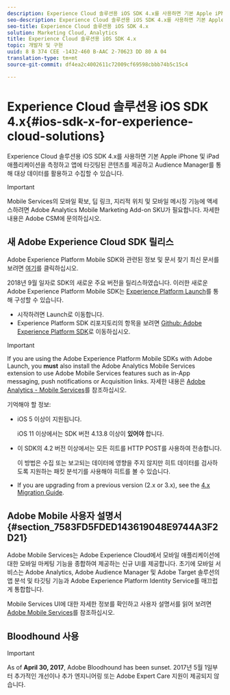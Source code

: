 ```yaml
---
description: Experience Cloud 솔루션용 iOS SDK 4.x를 사용하면 기본 Apple iPhone 및 iPad 애플리케이션을 측정하고 앱에 타깃팅된 콘텐츠를 제공하고 Audience Manager를 통해 대상 데이터를 활용하고 수집할 수 있습니다.
seo-description: Experience Cloud 솔루션용 iOS SDK 4.x를 사용하면 기본 Apple iPhone 및 iPad 애플리케이션을 측정하고 앱에 타깃팅된 콘텐츠를 제공하고 Audience Manager를 통해 대상 데이터를 활용하고 수집할 수 있습니다.
seo-title: Experience Cloud 솔루션용 iOS SDK 4.x
solution: Marketing Cloud, Analytics
title: Experience Cloud 솔루션용 iOS SDK 4.x
topic: 개발자 및 구현
uuid: 8 B 374 CEE -1432-460 B-AAC 2-70623 DD 80 A 04
translation-type: tm+mt
source-git-commit: df4ea2c4002611c72009cf69598cbbb74b5c15c4

---
```



# Experience Cloud 솔루션용 iOS SDK 4.x{#ios-sdk-x-for-experience-cloud-solutions}

Experience Cloud 솔루션용 iOS SDK 4.x를 사용하면 기본 Apple iPhone 및 iPad 애플리케이션을 측정하고 앱에 타깃팅된 콘텐츠를 제공하고 Audience Manager를 통해 대상 데이터를 활용하고 수집할 수 있습니다.

>[!IMPORTANT]
>
>Mobile Services의 모바일 확보, 딥 링크, 지리적 위치 및 모바일 메시징 기능에 액세스하려면 Adobe Analytics Mobile Marketing Add-on SKU가 필요합니다. 자세한 내용은 Adobe CSM에 문의하십시오.

## 새 Adobe Experience Cloud SDK 릴리스

Adobe Experience Platform Mobile SDK와 관련된 정보 및 문서 찾기 최신 문서를 보려면 [여기](https://aep-sdks.gitbook.io/docs/)를 클릭하십시오.

2018년 9월 일자로 SDK의 새로운 주요 버전을 릴리스하였습니다. 이러한 새로운 Adobe Experience Platform Mobile SDK는 [Experience Platform Launch](https://www.adobe.com/experience-platform/launch.html)를 통해 구성할 수 있습니다.

* 시작하려면 Launch로 이동합니다.
* Experience Platform SDK 리포지토리의 항목을 보려면 [Github: Adobe Experience Platform SDK](https://github.com/Adobe-Marketing-Cloud/acp-sdks)로 이동하십시오.

>[!IMPORTANT]
>
> If you are using the Adobe Experience Platform Mobile SDKs with Adobe Launch, you **must** also install the Adobe Analytics Mobile Services extension to use Adobe Mobile Services features such as in-App messaging, push notifications or Acquisition links. 자세한 내용은 [Adobe Analytics - Mobile Services](https://aep-sdks.gitbook.io/docs/using-mobile-extensions/adobe-analytics-mobile-services)를 참조하십시오.

기억해야 할 정보:

* iOS 5 이상이 지원됩니다.

   iOS 11 이상에서는 SDK 버전 4.13.8 이상이 **있어야** 합니다.

* 이 SDK의 4.2 버전 이상에서는 모든 히트를 HTTP POST를 사용하여 전송합니다.

   이 방법은 수집 또는 보고되는 데이터에 영향을 주지 않지만 히트 데이터를 검사하도록 지원하는 패킷 분석기를 사용해야 히트를 볼 수 있습니다.

* If you are upgrading from a previous version (2.x or 3.x), see the [4.x Migration Guide](/help/ios/getting-started/migration-v3.md).

## Adobe Mobile 사용자 설명서 {#section_7583FD5FDED143619048E9744A3F2D21}

Adobe Mobile Services는 Adobe Experience Cloud에서 모바일 애플리케이션에 대한 모바일 마케팅 기능을 종합하여 제공하는 신규 UI를 제공합니다. 초기에 모바일 서비스는 Adobe Analytics, Adobe Audience Manager 및 Adobe Target 솔루션의 앱 분석 및 타깃팅 기능과 Adobe Experience Platform Identity Service를 매끄럽게 통합합니다.

Mobile Services UI에 대한 자세한 정보를 확인하고 사용자 설명서를 읽어 보려면 [Adobe Mobile Services](/help/using/home.md)를 참조하십시오.

## Bloodhound 사용

>[!IMPORTANT]
>
>As of **April 30, 2017**, Adobe Bloodhound has been
sunset. 2017년 5월 1일부터 추가적인 개선이나 추가 엔지니어링 또는 Adobe Expert Care 지원이 제공되지 않습니다.
